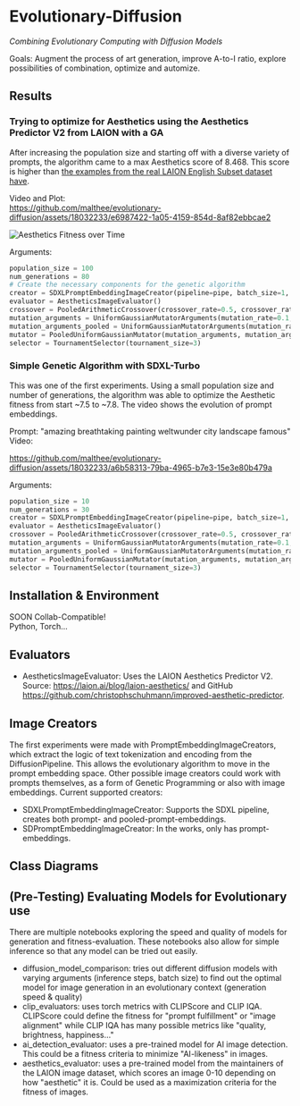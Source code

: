 # Evolutionary-Diffusion
*Combining Evolutionary Computing with Diffusion Models*

Goals: Augment the process of art generation, improve A-to-I ratio, explore possibilities of combination, optimize and automize.

## Results 
### Trying to optimize for Aesthetics using the Aesthetics Predictor V2 from LAION with a GA
After increasing the population size and starting off with a diverse variety of prompts, the algorithm came to a max Aesthetics score of 8.468.
This score is higher than [the examples from the real LAION English Subset dataset have](http://captions.christoph-schuhmann.de/aesthetic_viz_laion_sac+logos+ava1-l14-linearMSE-en-2.37B.html).

Video and Plot:  
https://github.com/malthee/evolutionary-diffusion/assets/18032233/e6987422-1a05-4159-854d-8af82ebbcae2

![Aesthetics Fitness over Time](https://github.com/malthee/evolutionary-diffusion/assets/18032233/6e53e76b-95e6-499a-ab57-5770042c7266)

Arguments:  
```python
population_size = 100
num_generations = 80
# Create the necessary components for the genetic algorithm
creator = SDXLPromptEmbeddingImageCreator(pipeline=pipe, batch_size=1, inference_steps=3)
evaluator = AestheticsImageEvaluator()  
crossover = PooledArithmeticCrossover(crossover_rate=0.5, crossover_rate_pooled=0.5)
mutation_arguments = UniformGaussianMutatorArguments(mutation_rate=0.1, mutation_strength=3, clamp_range=(-900, 900))
mutation_arguments_pooled = UniformGaussianMutatorArguments(mutation_rate=0.1, mutation_strength=0.5, clamp_range=(-8, 8))
mutator = PooledUniformGaussianMutator(mutation_arguments, mutation_arguments_pooled)
selector = TournamentSelector(tournament_size=3)
```

### Simple Genetic Algorithm with SDXL-Turbo 
This was one of the first experiments. Using a small population size and number of generations, the algorithm was able to optimize the Aesthetic fitness from
start ~7.5 to ~7.8. The video shows the evolution of prompt embeddings.

Prompt: "amazing breathtaking painting weltwunder city landscape famous"  
Video:   

https://github.com/malthee/evolutionary-diffusion/assets/18032233/a6b58313-79ba-4965-b7e3-15e3e80b479a


Arguments: 
```python
population_size = 10
num_generations = 30 
creator = SDXLPromptEmbeddingImageCreator(pipeline=pipe, batch_size=1, inference_steps=3)
evaluator = AestheticsImageEvaluator()  
crossover = PooledArithmeticCrossover(crossover_rate=0.5, crossover_rate_pooled=0.5)
mutation_arguments = UniformGaussianMutatorArguments(mutation_rate=0.1, mutation_strength=3, clamp_range=(-900, 900))
mutation_arguments_pooled = UniformGaussianMutatorArguments(mutation_rate=0.1, mutation_strength=0.5, clamp_range=(-8, 8))
mutator = PooledUniformGaussianMutator(mutation_arguments, mutation_arguments_pooled)
selector = TournamentSelector(tournament_size=3)
```

## Installation & Environment
SOON Collab-Compatible!  
Python, Torch...

## Evaluators
* AestheticsImageEvaluator: Uses the LAION Aesthetics Predictor V2. Source: https://laion.ai/blog/laion-aesthetics/ and GitHub https://github.com/christophschuhmann/improved-aesthetic-predictor. 

## Image Creators
The first experiments were made with PromptEmbeddingImageCreators, which extract the 
logic of text tokenization and encoding from the DiffusionPipeline. This allows
the evolutionary algorithm to move in the prompt embedding space. Other possible 
image creators could work with prompts themselves, as a form of Genetic Programming or also
with image embeddings. Current supported creators:
* SDXLPromptEmbeddingImageCreator: Supports the SDXL pipeline, creates both prompt- and pooled-prompt-embeddings.
* SDPromptEmbeddingImageCreator: In the works, only has prompt-embeddings.

## Class Diagrams


## (Pre-Testing) Evaluating Models for Evolutionary use
There are multiple notebooks exploring the speed and quality of models for generation and fitness-evaluation. 
These notebooks also allow for simple inference so that any model can be tried out easily.

* diffusion_model_comparison: tries out different diffusion models with varying arguments (inference steps, batch size) to find out the optimal model for image generation in an evolutionary context (generation speed & quality)
* clip_evaluators: uses torch metrics with CLIPScore and CLIP IQA. CLIPScore could define the fitness for "prompt fulfillment" or "image alignment" while CLIP IQA has many possible metrics like "quality, brightness, happiness..."
* ai_detection_evaluator: uses a pre-trained model for AI image detection. This could be a fitness criteria to minimize "AI-likeness" in images.
* aesthetics_evaluator: uses a pre-trained model from the maintainers of the LAION image dataset, which scores an image 0-10 depending on how "aesthetic" it is. Could be used as a maximization criteria for the fitness of images.


